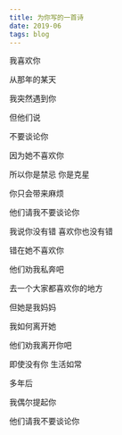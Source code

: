 ```yaml
---
title: 为你写的一首诗
date: 2019-06
tags: blog
---
```


我喜欢你

从那年的某天

我突然遇到你

但他们说

不要谈论你

因为她不喜欢你


所以你是禁忌 你是克星

你只会带来麻烦

他们请我不要谈论你

我说你没有错 喜欢你也没有错

错在她不喜欢你

他们劝我私奔吧

去一个大家都喜欢你的地方

但她是我妈妈

我如何离开她

他们劝我离开你吧

即使没有你 生活如常

多年后

我偶尔提起你

他们请我不要谈论你
